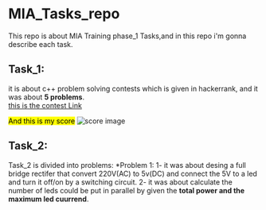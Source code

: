 # MIA_Tasks_repo

This repo is about MIA Training phase_1 Tasks,and in this repo i'm gonna describe each task.

## Task_1:

it is about c++ problem solving contests which is given in hackerrank, and it was about **5 problems**.  
[this is the contest Link](https://www.hackerrank.com/mia-robotics-task1)

<mark>And this is my score</mark>
![score image](https://github.com/user-attachments/assets/605795d4-a66f-4f38-a631-97faae5b9c1b)

## Task_2:

Task_2 is divided into problems:
*Problem 1:
    1- it was about desing a full bridge rectifer that convert 220V(AC) to 5v(DC) and connect the 5V to a led and turn it off/on by a switching circuit.
    2- it was about calculate the number of leds could be put in parallel by given the **total power and the maximum led cuurrend**.
